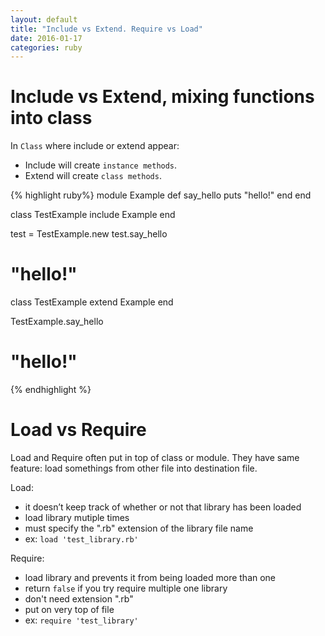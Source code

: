```yaml
---
layout: default
title: "Include vs Extend. Require vs Load"
date: 2016-01-17
categories: ruby
---
```


# Include vs Extend, mixing functions into class

In `Class` where include or extend appear:
- Include will create `instance methods`.
- Extend will create `class methods`.

{% highlight ruby%}
module Example
  def say_hello
    puts "hello!"
  end
end

class TestExample
  include Example
end

test = TestExample.new
test.say_hello
# "hello!"

class TestExample
  extend Example
end

TestExample.say_hello
# "hello!"
{% endhighlight %}

# Load vs Require

Load and Require often put in top of class or module. They have same feature: load somethings from other file into destination file.

Load:
- it doesn’t keep track of whether or not that library has been loaded
- load library mutiple times
- must specify the ".rb" extension of the library file name
- ex: `load 'test_library.rb'`

Require:
- load library and prevents it from being loaded more than one
- return `false` if you try require multiple one library
- don't need extension ".rb"
- put on very top of file
- ex: `require 'test_library'`

